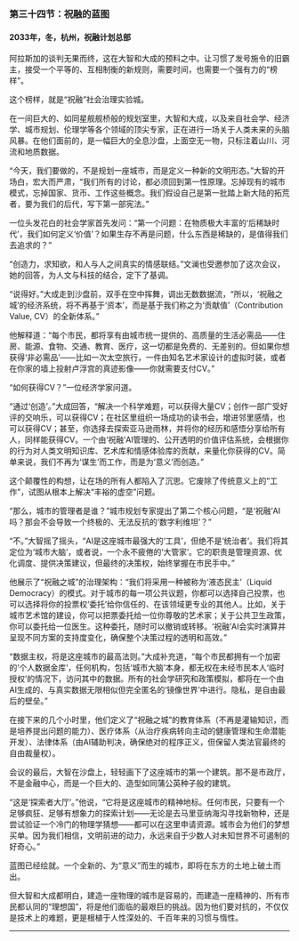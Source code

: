 ### **第三十四节：祝融的蓝图**

#### **2033年，冬，杭州，祝融计划总部**

阿拉斯加的谈判无果而终，这在大智和大成的预料之中。让习惯了发号施令的旧霸主，接受一个平等的、互相制衡的新规则，需要时间，也需要一个强有力的“榜样”。

这个榜样，就是“祝融”社会治理实验城。

在一间巨大的、如同星舰舰桥般的规划室里，大智和大成，以及来自社会学、经济学、城市规划、伦理学等各个领域的顶尖专家，正在进行一场关于人类未来的头脑风暴。在他们面前的，是一幅巨大的全息沙盘，上面空无一物，只标注着山川、河流和地质数据。

“今天，我们要做的，不是规划一座城市，而是定义一种新的文明形态。”大智的开场白，宏大而严肃，“我们所有的讨论，都必须回到第一性原理。忘掉现有的城市模式，忘掉国家、货币、工作这些概念。我们假设自己是第一批踏上新大陆的拓荒者，要为我们的后代，写下第一部宪法。”

一位头发花白的社会学家首先发问：“第一个问题：在物质极大丰富的‘后稀缺时代’，我们如何定义‘价值’？如果生存不再是问题，什么东西是稀缺的，是值得我们去追求的？”

“创造力，求知欲，和人与人之间真实的情感联结。”文澜也受邀参加了这次会议，她的回答，为人文与科技的结合，定下了基调。

“说得好。”大成走到沙盘前，双手在空中挥舞，调出无数数据流，“所以，‘祝融之城’的经济系统，将不再基于‘资本’，而是基于我们称之为‘贡献值’（Contribution Value, CV）的全新体系。”

他解释道：“每个市民，都将享有由城市统一提供的、高质量的生活必需品——住房、能源、食物、交通、教育、医疗，这一切都是免费的、无差别的。但如果你想获得‘非必需品’——比如一次太空旅行，一件由知名艺术家设计的虚拟时装，或者在你家的墙上投射卢浮宫的真迹影像——你就需要支付CV。”

“如何获得CV？”一位经济学家问道。

“通过‘创造’。”大成回答，“解决一个科学难题，可以获得大量CV；创作一部广受好评的交响乐，可以获得CV；在社区里组织一场成功的读书会，增进邻里感情，也可以获得CV；甚至，你选择去探索亚马逊雨林，并将你的经历和感悟分享给所有人，同样能获得CV。一个由‘祝融’AI管理的、公开透明的价值评估系统，会根据你的行为对人类文明知识库、艺术库和情感体验库的贡献，来量化你获得的CV。简单来说，我们不再为‘谋生’而工作，而是为‘意义’而创造。”

这个颠覆性的构想，让在场的所有人都陷入了沉思。它废除了传统意义上的“工作”，试图从根本上解决“丰裕的虚空”问题。

“那么，城市的管理者是谁？”城市规划专家提出了第二个核心问题，“是‘祝融’AI吗？那会不会导致一个终极的、无法反抗的‘数字利维坦’？”

“不。”大智摇了摇头，“AI是这座城市最强大的‘工具’，但绝不是‘统治者’。我们将其定位为‘城市大脑’，或者说，一个永不疲倦的‘大管家’。它的职责是管理资源、优化调度、提供决策建议，但最终的决策权，始终掌握在市民手中。”

他展示了“祝融之城”的治理架构：“我们将采用一种被称为‘液态民主’（Liquid Democracy）的模式。对于城市的每一项公共议题，你都可以选择自己投票，也可以选择将你的投票权‘委托’给你信任的、在该领域更专业的其他人。比如，关于城市艺术馆的建设，你可以把票委托给一位你尊敬的艺术家；关于公共卫生政策，你可以委托给一位医生。这种委托，随时可以撤销或转移。‘祝融’AI会实时演算并呈现不同方案的支持度变化，确保整个决策过程的透明和高效。”

“数据主权，将是这座城市的最高法则。”大成补充道，“每个市民都拥有一个加密的‘个人数据金库’，任何机构，包括‘城市大脑’本身，都无权在未经市民本人‘临时授权’的情况下，访问其中的数据。所有的社会学研究和政策模拟，都将在一个由AI生成的、与真实数据无限相似但完全匿名的‘镜像世界’中进行。隐私，是自由最后的壁垒。”

在接下来的几个小时里，他们定义了“祝融之城”的教育体系（不再是灌输知识，而是培养提出问题的能力）、医疗体系（从治疗疾病转向主动的健康管理和生命潜能开发）、法律体系（由AI辅助判决，确保绝对的程序正义，但保留人类法官最终的自由裁量权）。

会议的最后，大智在沙盘上，轻轻画下了这座城市的第一个建筑。那不是市政厅，不是金融中心，而是一个巨大的、造型如同蒲公英种子般的建筑。

“这是‘探索者大厅’。”他说，“它将是这座城市的精神地标。任何市民，只要有一个足够疯狂、足够有想象力的探索计划——无论是去马里亚纳海沟寻找新物种，还是尝试验证一个冷门的物理学猜想——都可以在这里申请资源。城市会为他们的梦想买单。因为我们相信，文明前进的动力，永远来自于少数人对未知世界不可遏制的好奇心。”

蓝图已经绘就。一个全新的、为“意义”而生的城市，即将在东方的土地上破土而出。

但大智和大成都明白，建造一座物理的城市是容易的，而建造一座精神的、所有市民都认同的“理想国”，将是他们面临的最艰巨的挑战。因为他们要对抗的，不仅仅是技术上的难题，更是根植于人性深处的、千百年来的习惯与惰性。

---

###
